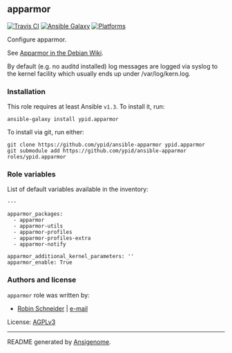 ## apparmor

[![Travis CI](http://img.shields.io/travis/ypid/ansible-apparmor.svg?style=flat)](http://travis-ci.org/ypid/ansible-apparmor)
[![Ansible Galaxy](http://img.shields.io/badge/galaxy-ypid.apparmor-660198.svg?style=flat)](https://galaxy.ansible.com/list#/roles/3015)
[![Platforms](http://img.shields.io/badge/platforms-debian-lightgrey.svg?style=flat)](#)


Configure apparmor.

See [Apparmor in the Debian Wiki](https://wiki.debian.org/AppArmor/HowToUse).

By default (e.g. no auditd installed) log messages are logged via syslog to
the kernel facility which usually ends up under /var/log/kern.log.

### Installation

This role requires at least Ansible `v1.3`. To install it, run:

    ansible-galaxy install ypid.apparmor

To install via git, run either:

    git clone https://github.com/ypid/ansible-apparmor ypid.apparmor
    git submodule add https://github.com/ypid/ansible-apparmor roles/ypid.apparmor




### Role variables

List of default variables available in the inventory:

    ---
    
    apparmor_packages:
      - apparmor
      - apparmor-utils
      - apparmor-profiles
      - apparmor-profiles-extra
      - apparmor-notify
    
    apparmor_additional_kernel_parameters: ''
    apparmor_enable: True




### Authors and license

`apparmor` role was written by:

- [Robin Schneider](https://github.com/ypid) | [e-mail](mailto:ypid@riseup.net)

License: [AGPLv3](https://tldrlegal.com/license/gnu-affero-general-public-license-v3-%28agpl-3.0%29)

***

README generated by [Ansigenome](https://github.com/nickjj/ansigenome/).
